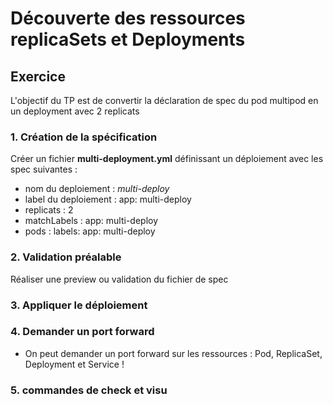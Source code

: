 # Découverte des ressources replicaSets et Deployments


## Exercice

L'objectif du TP est de convertir la déclaration de spec du pod multipod en un deployment avec 2 replicats

### 1. Création de la spécification

Créer un fichier **multi-deployment.yml** définissant un déploiement avec les spec suivantes :

- nom du deploiement : *multi-deploy*
- label du deploiement : app: multi-deploy
- replicats : 2
- matchLabels : app: multi-deploy
- pods : labels: app: multi-deploy


### 2. Validation préalable

Réaliser une preview ou validation du fichier de spec


### 3. Appliquer le déploiement


### 4. Demander un port forward

- On peut demander un port forward sur les ressources : Pod, ReplicaSet, Deployment et Service !


### 5. commandes de check et visu